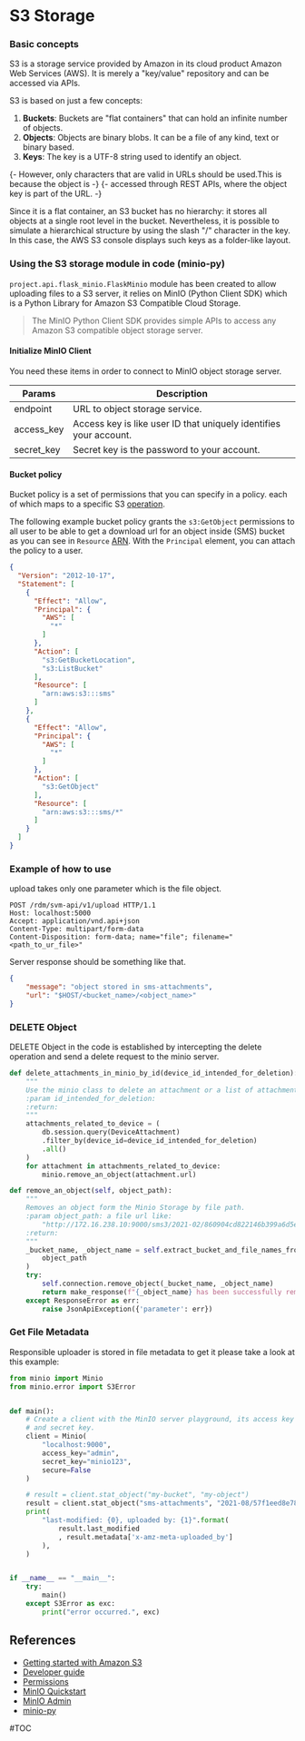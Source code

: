 # S3 Storage

### Basic concepts

S3 is a storage service provided by Amazon in its cloud product Amazon Web Services (AWS).
It is merely a "key/value" repository and can be accessed via APIs.

S3 is based on just a few concepts:
1. **Buckets**: Buckets are "flat containers" that can hold an infinite number of objects.
2. **Objects**: Objects are binary blobs. It can be a file of any kind, text or binary based.
3. **Keys**: The key is a UTF-8 string used to identify an object.

{- However, only characters that are valid in URLs should be used.This is because the object is -} 
   {- accessed through REST APIs, where the object key is part of the URL. -}
   
Since it is a flat container, an S3 bucket has no hierarchy: it stores all objects 
at a single root level in the bucket. Nevertheless, it is possible to simulate a 
hierarchical structure by using the slash "/" character in the key. In this case, the AWS S3 
console displays such keys as a folder-like layout.

### Using the S3 storage module in code (minio-py)

`project.api.flask_minio.FlaskMinio` module has been created to allow uploading files to a S3 server,
it relies on MinIO (Python Client SDK) which is a Python Library for Amazon S3 Compatible Cloud Storage.
> The MinIO Python Client SDK provides simple APIs to access any Amazon 
> S3 compatible object storage server.

#### Initialize MinIO Client

You need these items in order to connect to MinIO object storage server.

| Params     | Description                                                      | 
| ---------- | ---------------------------------------------------------------- | 
| endpoint   | URL to object storage service.                                   | 
| access_key | Access key is like user ID that uniquely identifies your account.| 
| secret_key | Secret key is the password to your account.                      | 

#### Bucket policy

Bucket policy is a set of permissions that you can specify in a policy. each of which maps 
to a specific S3 [operation](https://docs.aws.amazon.com/AmazonS3/latest/API/API_Operations.html).

The following example bucket policy grants the `s3:GetObject` permissions to all user to be able 
to get a download url for an object inside (SMS) bucket as you can see in `Resource` [ARN](https://docs.aws.amazon.com/AmazonS3/latest/userguide/s3-arn-format.html).
With the `Principal` element, you can attach the policy to a user.

```json
{
  "Version": "2012-10-17",
  "Statement": [
    {
      "Effect": "Allow",
      "Principal": {
        "AWS": [
          "*"
        ]
      },
      "Action": [
        "s3:GetBucketLocation",
        "s3:ListBucket"
      ],
      "Resource": [
        "arn:aws:s3:::sms"
      ]
    },
    {
      "Effect": "Allow",
      "Principal": {
        "AWS": [
          "*"
        ]
      },
      "Action": [
        "s3:GetObject"
      ],
      "Resource": [
        "arn:aws:s3:::sms/*"
      ]
    }
  ]
}
```

### Example of how to use
upload takes only one parameter which is the file object.

```http 
POST /rdm/svm-api/v1/upload HTTP/1.1
Host: localhost:5000
Accept: application/vnd.api+json
Content-Type: multipart/form-data
Content-Disposition: form-data; name="file"; filename="<path_to_ur_file>"
```
Server response should be something like that.
```json
{
    "message": "object stored in sms-attachments",
    "url": "$HOST/<bucket_name>/<object_name>"
}
```
### DELETE Object

DELETE Object in the code is established by intercepting the delete operation and send a delete 
request to the minio server.
```python
def delete_attachments_in_minio_by_id(device_id_intended_for_deletion):
    """
    Use the minio class to delete an attachment or a list of attachments.
    :param id_intended_for_deletion:
    :return:
    """
    attachments_related_to_device = (
        db.session.query(DeviceAttachment)
        .filter_by(device_id=device_id_intended_for_deletion)
        .all()
    )
    for attachment in attachments_related_to_device:
        minio.remove_an_object(attachment.url)
```

```python 
def remove_an_object(self, object_path):
    """
    Removes an object form the Minio Storage by file path.
    :param object_path: a file url like:
        "http://172.16.238.10:9000/sms3/2021-02/860904cd822146b399a6d5ea48d39787.png"
    :return:
    """
    _bucket_name, _object_name = self.extract_bucket_and_file_names_from_url(
        object_path
    )
    try:
        self.connection.remove_object(_bucket_name, _object_name)
        return make_response(f"{_object_name} has been successfully removed")
    except ResponseError as err:
        raise JsonApiException({'parameter': err})

```
### Get File Metadata

Responsible uploader is stored in file metadata to get it please take a look at this example:

```python
from minio import Minio
from minio.error import S3Error


def main():
    # Create a client with the MinIO server playground, its access key
    # and secret key.
    client = Minio(
        "localhost:9000",
        access_key="admin",
        secret_key="minio123",
        secure=False
    )

    # result = client.stat_object("my-bucket", "my-object")
    result = client.stat_object("sms-attachments", "2021-08/57f1eed8e7884b0b861274a497be85c0.pdf")
    print(
        "last-modified: {0}, uploaded by: {1}".format(
            result.last_modified
            , result.metadata['x-amz-meta-uploaded_by']
        ),
    )


if __name__ == "__main__":
    try:
        main()
    except S3Error as exc:
        print("error occurred.", exc)

```


## References
- [Getting started with Amazon S3](https://docs.aws.amazon.com/AmazonS3/latest/userguide/GetStartedWithS3.html)
- [Developer guide](https://docs.aws.amazon.com/AmazonS3/latest/userguide/Welcome.html)
- [Permissions](https://docs.aws.amazon.com/AmazonS3/latest/userguide/using-with-s3-actions.html)
- [MinIO Quickstart](https://docs.min.io/docs/minio-quickstart-guide.html)
- [MinIO Admin](https://docs.min.io/docs/minio-admin-complete-guide.html)
- [minio-py](https://github.com/minio/minio-py)

#TOC
